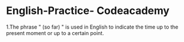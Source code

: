 # English-Practice- Codeacademy 
1.The phrase " (so far) " is used in English to indicate the time up to the present moment or up to a certain point. 
